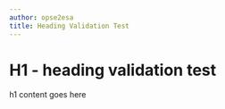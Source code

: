 ```yaml
---
author: opse2esa
title: Heading Validation Test
---
```


# H1 - heading validation test
 h1 content goes here
